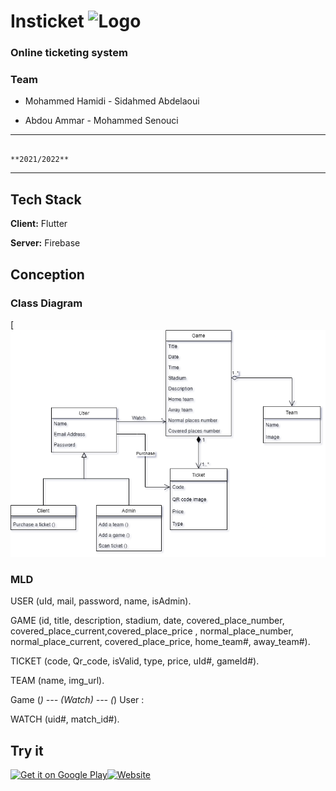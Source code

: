 # Insticket ![Logo](https://insticket.netlify.app/image/logo/logo-black.png)
### Online ticketing system

### Team

- Mohammed Hamidi         - Sidahmed Abdelaoui

- Abdou Ammar             - Mohammed Senouci
---
                                                                        **2021/2022**
---

## Tech Stack

**Client:** Flutter

**Server:** Firebase

## Conception

### Class Diagram
[![image.png](assets/images/classDiagram.drawio.png)

### MLD
USER (uId, mail, password, name, isAdmin).

GAME (id, title, description, stadium, date, covered_place_number,
covered_place_current,covered_place_price , normal_place_number, normal_place_current,
covered_place_price, home_team#, away_team#).

TICKET (code, Qr_code, isValid, type, price, uId#, gameId#).

TEAM (name, img_url).

Game (*) --- (Watch) --- (*) User :

WATCH (uid#, match_id#).

## Try it

[![Get it on Google Play](https://insticket.netlify.app/image/l3/google-play.png)](https://play.google.com/store/apps/details?id=com.team4.insticket)[![Website](https://insticket.netlify.app/image/l3/web-app.png)](https://web-insticket.netlify.app)
